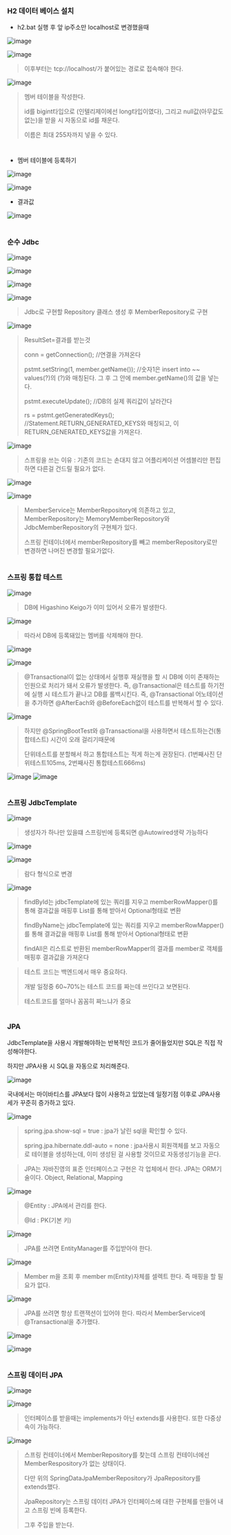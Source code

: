 ### H2 데이터 베이스 설치

- h2.bat 실행 후 앞 ip주소만 localhost로 변경했을때

![image](https://user-images.githubusercontent.com/114403546/199490885-28059ef7-8c8e-4534-afb0-867b4fdb1f85.png)

![image](https://user-images.githubusercontent.com/114403546/199491370-02350851-8f7f-4d28-a69e-cc35760524c9.png)

>이후부터는 tcp://localhost/가 붙어있는 경로로 접속해야 한다.

![image](https://user-images.githubusercontent.com/114403546/199492016-638927d7-8118-43b9-9c1e-c7aa6d7a62ef.png)

>멤버 테이블을 작성한다.
>
>id를 bigint타입으로 (인텔리제이에선 long타입이였다), 그리고 null값(아무값도 없는)을 받을 시 자동으로 id를 채운다.
>
>이름은 최대 255자까지 넣을 수 있다.

#

- 멤버 테이블에 등록하기

![image](https://user-images.githubusercontent.com/114403546/199492886-b1a6f3d2-d591-4c6e-a832-24bbed2d2cb1.png)

![image](https://user-images.githubusercontent.com/114403546/199493015-ea281429-8716-4d63-8105-c3c4472e0380.png)

- 결과값

![image](https://user-images.githubusercontent.com/114403546/199493053-cf4f679a-97ca-434c-b738-cfabd584ff5e.png)

#

### 순수 Jdbc

![image](https://user-images.githubusercontent.com/114403546/199953278-10d7739f-f6cb-4dca-a555-a50812ceaadb.png)

![image](https://user-images.githubusercontent.com/114403546/199953486-cdb9cdbc-d169-4654-8651-da6fc385a160.png)

![image](https://user-images.githubusercontent.com/114403546/199954737-88b3a2ba-5231-4c0f-8699-ef833fab6f16.png)

![image](https://user-images.githubusercontent.com/114403546/200174955-63c9ec7e-0889-46ce-a733-d1c99e8975ed.png)

>Jdbc로 구현할 Repository 클래스 생성 후 MemberRepository로 구현

![image](https://user-images.githubusercontent.com/114403546/200175871-a938339b-feb3-4b0e-a2cc-d7ec46391c9c.png)

>ResultSet=결과를 받는것
>
>conn = getConnection(); //연결을 가져온다
>
>pstmt.setString(1, member.getName()); //숫자1은 insert into ~~ values(?)의 (?)와 매칭된다. 그 후 그 안에 member.getName()의 값을 넣는다.
>
>pstmt.executeUpdate(); //DB의 실제 쿼리값이 날라간다
>
>rs = pstmt.getGeneratedKeys(); //Statement.RETURN_GENERATED_KEYS와 매칭되고, 이 RETURN_GENERATED_KEYS값을 가져온다.

![image](https://user-images.githubusercontent.com/114403546/200337152-b9e46ff2-2f2a-478c-985b-b180204b4bc5.png)

>스프링을 쓰는 이유 : 기존의 코드는 손대지 않고 어플리케이션 어셈블리만 편집하면 다른걸 건드릴 필요가 없다.

![image](https://user-images.githubusercontent.com/114403546/200341563-bac69daf-96ad-4255-95bf-9e795669766e.png)

![image](https://user-images.githubusercontent.com/114403546/200342435-9e0158c6-cc90-4839-87f5-c6e867197993.png)

>MemberService는 MemberRepository에 의존하고 있고, MemberRepository는 MemoryMemberRepository와 JdbcMemberRepository의 구현체가 있다.
>
>스프링 컨테이너에서 <memory>memberRepository를 빼고 <jdbc>memberRepository로만 변경하면 나머진 변경할 필요가없다.

#
  
### 스프링 통합 테스트

  ![image](https://user-images.githubusercontent.com/114403546/200840819-c36713e0-1753-46d7-bb4c-1197694bdb45.png)
  
  >DB에 Higashino Keigo가 이미 있어서 오류가 발생한다.
  
  ![image](https://user-images.githubusercontent.com/114403546/200840980-dd2b75f3-d4d3-445b-804c-4eaeab360748.png)
  
>따라서 DB에 등록돼있는 멤버를 삭제해야 한다.

  ![image](https://user-images.githubusercontent.com/114403546/200841555-2e28e27a-afa0-4320-9f36-c7aaa9482df9.png)

  ![image](https://user-images.githubusercontent.com/114403546/200841687-54381915-4688-4af3-a3f7-ce3c65921c14.png)

  >@Transactional이 없는 상태에서 실행후 재실행을 할 시 DB에 이미 존재하는 인원으로 처리가 돼서 오류가 발생한다.
  >즉, @Transactional은 테스트를 하기전에 실행 시 테스트가 끝나고 DB를 롤백시킨다. 
  >즉, @Transactional 어노테이션을 추가하면 @AfterEach와 @BeforeEach없이 테스트를 반복해서 할 수 있다.
  
  ![image](https://user-images.githubusercontent.com/114403546/200842340-f1fc7ed1-adba-45ca-9299-896ea1da27c9.png)
  
  >하지만 @SpringBootTest와 @Transactional을 사용하면서 테스트하는건(통합테스트) 시간이 오래 걸리기때문에
  >
  >단위테스트를 분할해서 하고 통합테스트는 적게 하는게 권장된다. (1번째사진 단위테스트105ms, 2번째사진 통합테스트666ms)
  
 ![image](https://user-images.githubusercontent.com/114403546/200842844-499b2f16-f23c-4743-b4b1-a456b7207979.png)
![image](https://user-images.githubusercontent.com/114403546/200843072-6c9e5bc5-4393-410c-8ce3-12c0790146ec.png)
  
#
  
  ### 스프링 JdbcTemplate

  ![image](https://user-images.githubusercontent.com/114403546/201106691-e6d41a90-642a-4da5-8f03-893d7075d1af.png)
  
  >생성자가 하나만 있을떄 스프링빈에 등록되면 @Autowired생략 가능하다
  
  ![image](https://user-images.githubusercontent.com/114403546/201107536-9f625559-9342-4e54-9cad-74640186d092.png)
  
  ![image](https://user-images.githubusercontent.com/114403546/201107837-0430f128-477b-4a7f-b51a-204c7f9c9a00.png)
  
  >람다 형식으로 변경
  
  ![image](https://user-images.githubusercontent.com/114403546/201525930-72a9e3d0-3f51-4025-8241-54bae5467d53.png)
  
  >findById는 jdbcTemplate에 있는 쿼리를 지우고 memberRowMapper()를 통해 결과값을 매핑후 List<Member>를 통해 받아서 Optional형태로 변환
  >
  >findByName는 jdbcTemplate에 있는 쿼리를 지우고 memberRowMapper()를 통해 결과값을 매핑후 List<Member>를 통해 받아서 Optional형태로 변환
  >
  >findAll은 리스트로 반환된 memberRowMapper의 결과를 member로 객체를 매핑후 결과값을 가져온다
  
  
  >테스트 코드는 백엔드에서 매우 중요하다.
  >
  >개발 일정중 60~70%는 테스트 코드를 짜는데 쓰인다고 보면된다.
  >
  >테스트코드를 얼마나 꼼꼼히 짜느냐가 중요
  
  #
  
  ### JPA
  
  JdbcTemplate을 사용시 개발해야하는 반복적인 코드가 줄어들었지만 SQL은 직접 작성해야한다.
  
  하지만 JPA사용 시 SQL을 자동으로 처리해준다.
  
  ![image](https://user-images.githubusercontent.com/114403546/201685102-3eb6a8ac-ed16-4b5a-8266-748740791cbf.png)
  
  국내에서는 마이바티스를 JPA보다 많이 사용하고 있었는데 일정기점 이후로 JPA사용세가 꾸준히 증가하고 있다.
  
  ![image](https://user-images.githubusercontent.com/114403546/201686333-27d2c977-7362-44bd-9a37-935230896d06.png)
  
  >spring.jpa.show-sql = true : jpa가 날린 sql을 확인할 수 있다.
  >
  >spring.jpa.hibernate.ddl-auto = none : jpa사용시 회원객체를 보고 자동으로 테이블을 생성하는데, 이미 생성된 걸 사용할 것이므로 자동생성기능을 끈다.
  
  >JPA는 자바진영의 표준 인터페이스고 구현은 각 업체에서 한다.
  >JPA는 ORM기술이다. Object, Relational, Mapping
  
  ![image](https://user-images.githubusercontent.com/114403546/201687514-f29e1ef5-3716-43bb-b0de-8030640bb18f.png)
  
  >@Entity : JPA에서 관리를 한다.
  >
  >@Id : PK(기본 키)
  
  ![image](https://user-images.githubusercontent.com/114403546/201944369-7d592e99-6e75-4b83-9b28-aef2a7dc2db1.png)
  
  >JPA를 쓰려면 EntityManager를 주입받아야 한다.
  
![image](https://user-images.githubusercontent.com/114403546/201945486-1843015e-5dcd-4658-859c-3d4152636cc7.png)
  
  >Member m을 조회 후 member m(Entity)자체를 셀렉트 한다. 즉 매핑을 할 필요가 없다.
  
![image](https://user-images.githubusercontent.com/114403546/201948871-e4591112-d515-48bf-8d68-e741a8170c57.png)

  >JPA를 쓰려면 항상 트랜잭션이 있어야 한다. 따라서 MemberService에 @Transactional을 추가했다. 
  
  ![image](https://user-images.githubusercontent.com/114403546/201950121-6b7fbe0d-45a7-46d3-85f5-2f0bc9785c95.png)
  
  ![image](https://user-images.githubusercontent.com/114403546/201950171-4b8088c9-d2b2-4513-94f7-b4ad106f7060.png)

  #
  
  ### 스프링 데이터 JPA
  
  ![image](https://user-images.githubusercontent.com/114403546/202198271-fe7ff283-9a9e-4ce4-8071-f2aea1604659.png)
  
  ![image](https://user-images.githubusercontent.com/114403546/202198630-2347aba1-bab5-4d87-9982-5f0d60155eab.png)
  
  >인터페이스를 받을때는 implements가 아닌 extends를 사용한다. 또한 다중상속이 가능하다.
  
 ![image](https://user-images.githubusercontent.com/114403546/202199863-25cb8599-d784-471a-b74c-29a3d8eaedc3.png)

  >스프링 컨테이너에서 MemberRepository를 찾는데 스프링 컨테이너에선 MemberRespository가 없는 상태이다.
  >
  >다만 위의 SpringDataJpaMemberRepository가 JpaRepository를 extends했다.
  >
  >JpaRepository는 스프링 데이터 JPA가 인터페이스에 대한 구현체를 만들어 내고 스프링 빈에 등록한다.
  >
  >그후 주입을 받는다.
